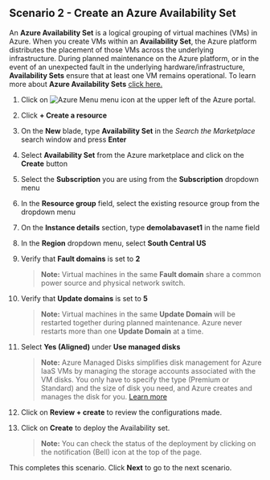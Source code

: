 ﻿## **Scenario 2 - Create an Azure Availability Set**
An **Azure Availability Set** is a logical grouping of virtual machines (VMs) in Azure. When you create VMs within an **Availability Set**, the Azure platform distributes the placement of those VMs across the underlying infrastructure. During planned maintenance on the Azure platform, or in the event of an unexpected fault in the underlying hardware/infrastructure, **Availability Sets** ensure that at least one VM remains operational. To learn more about **Azure Availability Sets** [click here.](https://docs.microsoft.com/en-us/azure/virtual-machines/virtual-machines-windows-infrastructure-availability-sets-guidelines)

1. Click on ![Azure Menu](https://github.com/Manesh-R/CloudLabs-Azure/blob/master/azure-virtual-machine-and-compute/instructions/images/Hamburger.jpg) menu icon at the upper left of the Azure portal.
2. Click **+ Create a resource**
3. On the **New** blade, type <copy>**Availability Set**</copy> in the _Search the Marketplace_ search window and press **Enter**
4. Select **Availability Set** from the Azure marketplace and click on the **Create** button
5. Select the **Subscription** you are using from the **Subscription** dropdown menu
6. In the **Resource group** field, select the existing resource group from the dropdown menu
7. On the **Instance details** section, type <copy>**demolabavaset1**</copy> in the name field
8. In the **Region** dropdown menu, select **South Central US**
9. Verify that **Fault domains** is set to **2**

    > **Note:** Virtual machines in the same **Fault domain** share a common power source and physical network switch.

10. Verify that **Update domains** is set to **5**

    > **Note:**  Virtual machines in the same **Update Domain** will be restarted together during planned maintenance. Azure never restarts more than one **Update Domain** at a time.

11. Select **Yes (Aligned)** under **Use managed disks** 

    > **Note:** Azure Managed Disks simplifies disk management for Azure IaaS VMs by managing the storage accounts associated with the VM disks. You only have to specify the type (Premium or Standard) and the size of disk you need, and Azure creates and manages the disk for you. [Learn more](https://docs.microsoft.com/en-us/azure/storage/storage-managed-disks-overview)

12. Click on **Review + create** to review the configurations made.
13. Click on **Create** to deploy the Availability set.

    > **Note:** You can check the status of the deployment by clicking on the notification (Bell) icon at the top of the page.

This completes this scenario. Click **Next** to go to the next scenario.
